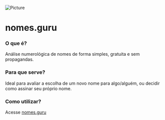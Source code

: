 ![Picture](http://nomes.guru/images/logo128.72eeb6d1.png)

# nomes.guru #

### O que é? ###
Análise numerológica de nomes de forma simples, gratuita e sem propagandas.

### Para que serve? ###
Ideal para avaliar a escolha de um novo nome para algo/alguém, ou decidir como assinar seu próprio nome.

### Como utilizar? ###
Acesse [nomes.guru](http://nomes.guru)